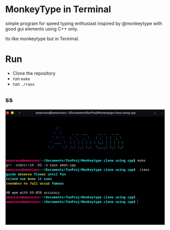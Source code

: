 # MonkeyType in Terminal
simple program for speed typing enthusiast inspired by @monkeytype with good gui elements using C++ only.

Its like monkeytype but in Terminal.

# Run
- Clone the repository
- run `make`
- run `./raox`

## ss
![Screenshot2024-05-10_19-57-59](./asset/Screenshot2024-05-10_19-57-59.jpg)
